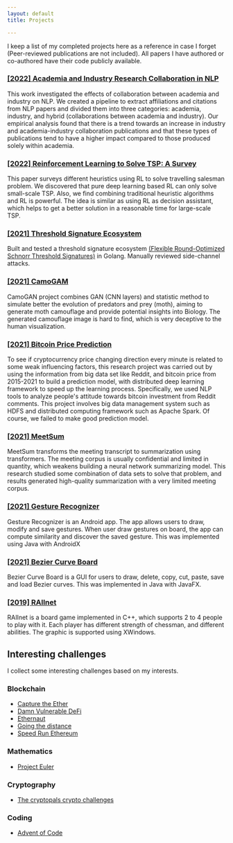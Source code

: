 ```yaml
---
layout: default
title: Projects

---
```

I keep a list of my completed projects here as a reference in case I forget (Peer-reviewed publications are not included). All papers I have authored or co-authored have their code publicly available.

### [[2022] Academia and Industry Research Collaboration in NLP](https://arxiv.org/abs/2308.04524)
This work investigated the effects of collaboration between academia and industry on NLP. We created a pipeline to extract affiliations and citations from NLP papers and divided them into three categories: academia, industry, and hybrid (collaborations between academia and industry). Our empirical analysis found that there is a trend towards an increase in industry and academia-industry collaboration publications and that these types of publications tend to have a higher impact compared to those produced solely within academia.

### [[2022] Reinforcement Learning to Solve TSP: A Survey](https://uwaterloo.ca/scholar/sites/ca.scholar/files/b327zhan/files/bohanzhang_rl_tsp.pdf)
This paper surveys different heuristics using RL to solve travelling salesman problem. We discovered that pure deep learning based RL can only solve small-scale TSP. Also, we find combining traditional heuristic algorithms and RL is powerful.
The idea is similar as using RL as decision assistant, which helps to get a better solution in a reasonable time for large-scale TSP.

### [[2021] Threshold Signature Ecosystem](https://github.com/zbh888/FROSTsignature)
Built and tested a threshold signature ecosystem [(Flexible Round-Optimized Schnorr Threshold Signatures)](https://eprint.iacr.org/2020/852.pdf) in Golang. Manually reviewed side-channel attacks.

### [[2021] CamoGAM](https://github.com/jorchard/camouflage)
CamoGAN project combines GAN (CNN layers) and statistic method to simulate better the evolution of
predators and prey (moth), aiming to generate moth camouflage and provide potential insights into Biology. The generated
camouflage image is hard to find, which is very deceptive to the human visualization.

### [[2021] Bitcoin Price Prediction](https://github.com/zbh888/BigDataProject)
To see if cryptocurrency price changing direction every minute is related to some weak influencing factors, this research
project was carried out by using the information from big data set like Reddit, and bitcoin price from 2015-2021 to build a
prediction model, with distributed deep learning framework to speed up the learning process. Specifically, we used NLP tools to analyze people's attitude towards bitcoin investment from Reddit comments.
This project involves big data management system such as HDFS and distributed computing framework such as Apache Spark. Of course, we failed to make good prediction model.

### [[2021] MeetSum](https://arxiv.org/abs/2108.06310)
MeetSum transforms the meeting transcript to summarization using transformers. The meeting corpus is usually confidential and limited in quantity, which weakens building a neural 
network summarizing model. This research studied some combination of data sets to solve that problem, and results generated
high-quality summarization with a very limited meeting corpus. 

### [[2021] Gesture Recognizer](https://github.com/zbh888/SoftwareDesign/tree/main/Gesture%20Recognizer)
Gesture Recognizer is an Android app. The app allows users to draw, modify and save gestures. When user draw gestures on board, the app can compute similarity and discover the saved gesture. This was implemented using Java with AndroidX

### [[2021] Bezier Curve Board](https://github.com/zbh888/SoftwareDesign/tree/main/Bezier%20Curve)
Bezier Curve Board is a GUI for users to draw, delete, copy, cut, paste, save and load Bezier curves. This was implemented in Java with JavaFX.

### [[2019] RAIInet](https://github.com/zbh888/SoftwareDesign/tree/main/RAIInet)
RAIInet is a board game implemented in C++, which supports 2 to 4 people to play with it. Each player has different strength of chessman, and different abilities. 
The graphic is supported using XWindows.

## Interesting challenges
I collect some interesting challenges based on my interests.
### Blockchain
* [Capture the Ether](https://capturetheether.com)
* [Damn Vulnerable DeFi](https://www.damnvulnerabledefi.xyz)
* [Ethernaut](https://ethernaut.openzeppelin.com)
* [Going the distance](https://jeiwan.net)
* [Speed Run Ethereum](https://speedrunethereum.com)
### Mathematics
* [Project Euler](https://projecteuler.net)

### Cryptography
* [The cryptopals crypto challenges](https://cryptopals.com)

### Coding
* [Advent of Code](https://adventofcode.com)
